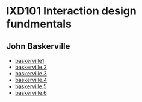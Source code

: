 IXD101 Interaction design fundmentals 
=====================================

John Baskerville
----------------

- [baskerville1](https://deirbhilekennedy.github.io/john_baskerville/baskerville1.html)
- [baskerville.2](https://deirbhilekennedy.github.io/john_baskerville/baskerville.2.html)
- [baskerville.3](https://deirbhilekennedy.github.io/john_baskerville/baskerville.3.html)
- [baskerville.4](https://deirbhilekennedy.github.io/john_baskerville/baskerville.4.html)
- [baskerville.5](https://deirbhilekennedy.github.io/john_baskerville/baskerville.5.html)
- [baskerville.6](https://deirbhilekennedy.github.io/john_baskerville/baskerville.6.html)
